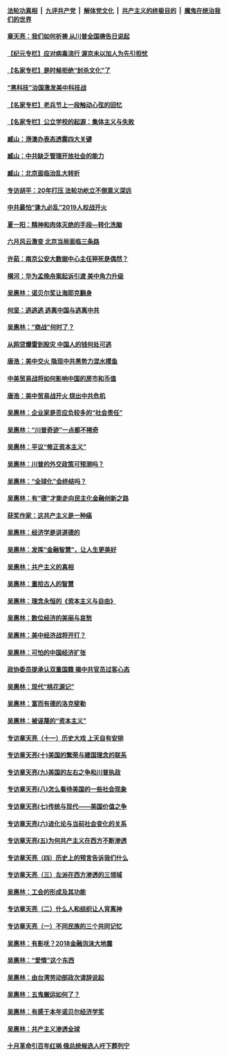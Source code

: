 ####  [法轮功真相](../../../../basic/blob/master/README.md?t=06252102) &nbsp;|&nbsp; [九评共产党](../../../../9ping.md/blob/master/README.md?t=06252102) &nbsp;|&nbsp; [解体党文化](../../../../jtdwh.md/blob/master/README.md?t=06252102)  &nbsp;|&nbsp; [共产主义的终极目的](../../../../gczydzjmd.md/blob/master/README.md?t=06252102) &nbsp;|&nbsp; [魔鬼在统治我们的世界](../../../../mgztzwmdsj.md/blob/master/README.md?t=06252102) 

#### [章天亮：我们如何祈祷 从川普全国祷告日说起](../pages/nsc423/n11944627.md?t=06252102) 

#### [【纪元专栏】应对病毒流行 渥京未以加人为先引担忧](../pages/nsc423/n11875714.md?t=06252102) 

#### [【名家专栏】是时候拒绝“封杀文化”了](../pages/nsc423/n11814093.md?t=06252102) 

#### [“黑科技”治国激发美中科技战](../pages/nsc423/n11638056.md?t=06252102) 

#### [【名家专栏】老兵节上一段触动心弦的回忆](../pages/nsc423/n11646016.md?t=06252102) 

#### [【名家专栏】公立学校的起源：集体主义与失败](../pages/nsc423/n11601833.md?t=06252102) 

#### [臧山：港澳办表态透露四大关键](../pages/nsc423/n11421628.md?t=06252102) 

#### [臧山：中共缺乏管理开放社会的能力](../pages/nsc423/n11407457.md?t=06252102) 

#### [臧山：北京面临治乱大转折](../pages/nsc423/n11406895.md?t=06252102) 

#### [专访胡平：20年打压 法轮功屹立不倒意义深远](../pages/nsc423/n11398800.md?t=06252102) 

#### [中共最怕“逢九必乱”2019人权战开火](../pages/nsc423/n11385248.md?t=06252102) 

#### [夏一阳：精神和肉体灭绝的手段—转化洗脑](../pages/nsc423/n11368250.md?t=06252102) 

#### [六月风云激变 北京当局面临三条路](../pages/nsc423/n11313668.md?t=06252102) 

#### [许茹：南京公安大数据中心主任猝死是偶然？](../pages/nsc423/n11064744.md?t=06252102) 

#### [横河：华为孟晚舟案起诉引渡 美中角力升级](../pages/nsc423/n11027230.md?t=06252102) 

#### [吴惠林：诺贝尔奖让海耶克翻身](../pages/nsc423/n10890049.md?t=06252102) 

#### [何坚：逃逃逃 逃离中国与逃离中共](../pages/nsc423/n10592891.md?t=06252102) 

#### [吴惠林：“商战”何时了？](../pages/nsc423/n10573558.md?t=06252102) 

#### [从网贷爆雷到股灾 中国人的钱何处可逃](../pages/nsc423/n10572800.md?t=06252102) 

#### [唐浩：美中交火 隐现中共黑势力混水摸鱼](../pages/nsc423/n10544040.md?t=06252102) 

#### [中美贸易战将如何影响中国的房市和币值](../pages/nsc423/n10543697.md?t=06252102) 

#### [唐浩：美中贸易战开火 烧出中共危机](../pages/nsc423/n10540126.md?t=06252102) 

#### [吴惠林：企业家是否应负较多的“社会责任”](../pages/nsc423/n10535022.md?t=06252102) 

#### [吴惠林：“川普奇迹”一点都不稀奇](../pages/nsc423/n10512808.md?t=06252102) 

#### [吴惠林：平议“修正资本主义”](../pages/nsc423/n10495724.md?t=06252102) 

#### [吴惠林：川普的外交政策可预测吗？](../pages/nsc423/n10462387.md?t=06252102) 

#### [吴惠林：“全球化”会终结吗？](../pages/nsc423/n10452838.md?t=06252102) 

#### [吴惠林：有“德”才能走向民主化金融创新之路](../pages/nsc423/n10432292.md?t=06252102) 

#### [获奖作家：这共产主义是一种癌](../pages/nsc423/n10431541.md?t=06252102) 

#### [吴惠林：经济学是讲道德的](../pages/nsc423/n10398014.md?t=06252102) 

#### [吴惠林：发挥“金融智慧”，让人生更美好](../pages/nsc423/n10375019.md?t=06252102) 

#### [吴惠林：共产主义的真相](../pages/nsc423/n10351394.md?t=06252102) 

#### [吴惠林：重拾古人的智慧](../pages/nsc423/n10337691.md?t=06252102) 

#### [吴惠林：理念永恒的《资本主义与自由》](../pages/nsc423/n10316274.md?t=06252102) 

#### [吴惠林：数位经济的美丽与哀愁](../pages/nsc423/n10292946.md?t=06252102) 

#### [吴惠林：美中经济战将开打？](../pages/nsc423/n10258825.md?t=06252102) 

#### [吴惠林：可怕的中国经济扩张](../pages/nsc423/n10219147.md?t=06252102) 

#### [政协委员提承认双重国籍 揭中共官员过客心态](../pages/nsc423/n10208809.md?t=06252102) 

#### [吴惠林：现代“桃花源记”](../pages/nsc423/n10185234.md?t=06252102) 

#### [吴惠林：富而有德的洛克斐勒](../pages/nsc423/n10142264.md?t=06252102) 

#### [吴惠林：被诬蔑的“资本主义”](../pages/nsc423/n10124816.md?t=06252102) 

#### [专访章天亮（十一）历史大戏 上天自有安排](../pages/nsc423/n10094905.md?t=06252102) 

#### [专访章天亮(十)美国的繁荣与建国理念的联系](../pages/nsc423/n10094899.md?t=06252102) 

#### [专访章天亮(九)美国的左右之争和川普执政](../pages/nsc423/n10094889.md?t=06252102) 

#### [专访章天亮(八)怎么看待美国的一些社会现象](../pages/nsc423/n10094857.md?t=06252102) 

#### [专访章天亮(七)传统与现代——美国价值之争](../pages/nsc423/n10093140.md?t=06252102) 

#### [专访章天亮(六)进化论与当前社会变化的关系](../pages/nsc423/n10092036.md?t=06252102) 

#### [专访章天亮(五)为何共产主义在西方不断渗透](../pages/nsc423/n10083620.md?t=06252102) 

#### [专访章天亮（四）历史上的预言告诉我们什么](../pages/nsc423/n10083606.md?t=06252102) 

#### [专访章天亮（三）左派在西方渗透的三领域](../pages/nsc423/n10081115.md?t=06252102) 

#### [吴惠林：工会的形成及其功能](../pages/nsc423/n10080633.md?t=06252102) 

#### [专访章天亮（二）什么人和组织让人背离神](../pages/nsc423/n10076637.md?t=06252102) 

#### [专访章天亮（一）不同民族的三个共同记忆](../pages/nsc423/n10074188.md?t=06252102) 

#### [吴惠林：有影呒？2018金融泡沫大地震](../pages/nsc423/n10040534.md?t=06252102) 

#### [吴惠林：“爱情”这个东西](../pages/nsc423/n10019423.md?t=06252102) 

#### [吴惠林：由台湾劳动部政次请辞说起](../pages/nsc423/n9979679.md?t=06252102) 

#### [吴惠林：五鬼搬运如何了？](../pages/nsc423/n9925338.md?t=06252102) 

#### [吴惠林：有感于本年诺贝尔经济学奖](../pages/nsc423/n9871883.md?t=06252102) 

#### [吴惠林：共产主义渗透全球](../pages/nsc423/n9812748.md?t=06252102) 

#### [十月革命引百年红祸 俄总统候选人吁下葬列宁](../pages/nsc423/n9810182.md?t=06252102) 


